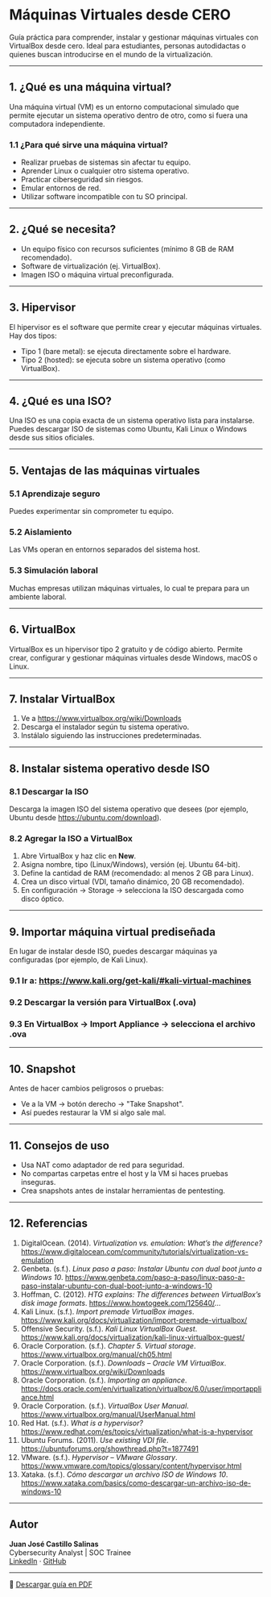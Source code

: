 # Máquinas Virtuales desde CERO

Guía práctica para comprender, instalar y gestionar máquinas virtuales con VirtualBox desde cero. Ideal para estudiantes, personas autodidactas o quienes buscan introducirse en el mundo de la virtualización.

---

## 1. ¿Qué es una máquina virtual?

Una máquina virtual (VM) es un entorno computacional simulado que permite ejecutar un sistema operativo dentro de otro, como si fuera una computadora independiente.

### 1.1 ¿Para qué sirve una máquina virtual?

- Realizar pruebas de sistemas sin afectar tu equipo.
- Aprender Linux o cualquier otro sistema operativo.
- Practicar ciberseguridad sin riesgos.
- Emular entornos de red.
- Utilizar software incompatible con tu SO principal.

---

## 2. ¿Qué se necesita?

- Un equipo físico con recursos suficientes (mínimo 8 GB de RAM recomendado).
- Software de virtualización (ej. VirtualBox).
- Imagen ISO o máquina virtual preconfigurada.

---

## 3. Hipervisor

El hipervisor es el software que permite crear y ejecutar máquinas virtuales. Hay dos tipos:

- Tipo 1 (bare metal): se ejecuta directamente sobre el hardware.
- Tipo 2 (hosted): se ejecuta sobre un sistema operativo (como VirtualBox).

---

## 4. ¿Qué es una ISO?

Una ISO es una copia exacta de un sistema operativo lista para instalarse. Puedes descargar ISO de sistemas como Ubuntu, Kali Linux o Windows desde sus sitios oficiales.

---

## 5. Ventajas de las máquinas virtuales

### 5.1 Aprendizaje seguro
Puedes experimentar sin comprometer tu equipo.

### 5.2 Aislamiento
Las VMs operan en entornos separados del sistema host.

### 5.3 Simulación laboral
Muchas empresas utilizan máquinas virtuales, lo cual te prepara para un ambiente laboral.

---

## 6. VirtualBox

VirtualBox es un hipervisor tipo 2 gratuito y de código abierto. Permite crear, configurar y gestionar máquinas virtuales desde Windows, macOS o Linux.

---

## 7. Instalar VirtualBox

1. Ve a https://www.virtualbox.org/wiki/Downloads
2. Descarga el instalador según tu sistema operativo.
3. Instálalo siguiendo las instrucciones predeterminadas.

---

## 8. Instalar sistema operativo desde ISO

### 8.1 Descargar la ISO
Descarga la imagen ISO del sistema operativo que desees (por ejemplo, Ubuntu desde https://ubuntu.com/download).

### 8.2 Agregar la ISO a VirtualBox
1. Abre VirtualBox y haz clic en **New**.
2. Asigna nombre, tipo (Linux/Windows), versión (ej. Ubuntu 64-bit).
3. Define la cantidad de RAM (recomendado: al menos 2 GB para Linux).
4. Crea un disco virtual (VDI, tamaño dinámico, 20 GB recomendado).
5. En configuración → Storage → selecciona la ISO descargada como disco óptico.

---

## 9. Importar máquina virtual prediseñada

En lugar de instalar desde ISO, puedes descargar máquinas ya configuradas (por ejemplo, de Kali Linux).

### 9.1 Ir a: https://www.kali.org/get-kali/#kali-virtual-machines  
### 9.2 Descargar la versión para VirtualBox (.ova)
### 9.3 En VirtualBox → Import Appliance → selecciona el archivo .ova

---

## 10. Snapshot

Antes de hacer cambios peligrosos o pruebas:
- Ve a la VM → botón derecho → "Take Snapshot".
- Así puedes restaurar la VM si algo sale mal.

---

## 11. Consejos de uso

- Usa NAT como adaptador de red para seguridad.
- No compartas carpetas entre el host y la VM si haces pruebas inseguras.
- Crea snapshots antes de instalar herramientas de pentesting.

---

## 12. Referencias

1. DigitalOcean. (2014). *Virtualization vs. emulation: What’s the difference?* https://www.digitalocean.com/community/tutorials/virtualization-vs-emulation  
2. Genbeta. (s.f.). *Linux paso a paso: Instalar Ubuntu con dual boot junto a Windows 10*. https://www.genbeta.com/paso-a-paso/linux-paso-a-paso-instalar-ubuntu-con-dual-boot-junto-a-windows-10  
3. Hoffman, C. (2012). *HTG explains: The differences between VirtualBox’s disk image formats*. https://www.howtogeek.com/125640/...  
4. Kali Linux. (s.f.). *Import premade VirtualBox images*. https://www.kali.org/docs/virtualization/import-premade-virtualbox/  
5. Offensive Security. (s.f.). *Kali Linux VirtualBox Guest*. https://www.kali.org/docs/virtualization/kali-linux-virtualbox-guest/  
6. Oracle Corporation. (s.f.). *Chapter 5. Virtual storage*. https://www.virtualbox.org/manual/ch05.html  
7. Oracle Corporation. (s.f.). *Downloads – Oracle VM VirtualBox*. https://www.virtualbox.org/wiki/Downloads  
8. Oracle Corporation. (s.f.). *Importing an appliance*. https://docs.oracle.com/en/virtualization/virtualbox/6.0/user/importappliance.html  
9. Oracle Corporation. (s.f.). *VirtualBox User Manual*. https://www.virtualbox.org/manual/UserManual.html  
10. Red Hat. (s.f.). *What is a hypervisor?* https://www.redhat.com/es/topics/virtualization/what-is-a-hypervisor  
11. Ubuntu Forums. (2011). *Use existing VDI file*. https://ubuntuforums.org/showthread.php?t=1877491  
12. VMware. (s.f.). *Hypervisor – VMware Glossary*. https://www.vmware.com/topics/glossary/content/hypervisor.html  
13. Xataka. (s.f.). *Cómo descargar un archivo ISO de Windows 10*. https://www.xataka.com/basics/como-descargar-un-archivo-iso-de-windows-10

---

## Autor

**Juan José Castillo Salinas**  
Cybersecurity Analyst | SOC Trainee  
[LinkedIn](https://www.linkedin.com/in/juan-jose-castillo-salinas-91b992257) · [GitHub](https://github.com/juancyber01)

---

📄 [Descargar guía en PDF](Maquinas%20virtuales%20desde%20CERO.pdf)
